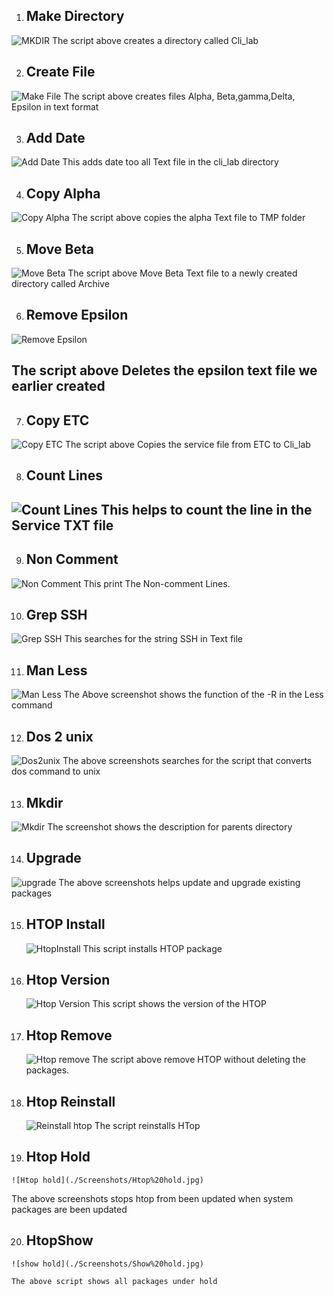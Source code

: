 1. ## Make Directory
![MKDIR](./Screenshots/MKDIR.jpg)
The script above creates a directory called Cli_lab

2. ## Create File
 ![Make File](./Screenshots/Make%20File.jpg)
 The script above creates files Alpha, Beta,gamma,Delta, Epsilon in text format

3. ## Add Date
![Add Date](./Screenshots/Add%20Date.jpg)
This adds date too all Text file in the cli_lab directory

4. ## Copy Alpha
![Copy Alpha](./Screenshots/Copy%20Alpha.jpg)
The script above copies the alpha Text file to TMP folder

5. ## Move Beta
![Move Beta](./Screenshots/Move%20Beta.jpg)
The script above Move Beta Text file to a newly created directory called Archive

6. ## Remove Epsilon

![Remove Epsilon](./Screenshots/Remove%20Epsilon.jpg)

The script above Deletes the epsilon text file we earlier created
---

7. ## Copy ETC 
![Copy ETC](./Screenshots/Copy%20ETC.jpg)
The script above Copies the service file from ETC to Cli_lab

8. ## Count Lines
![Count Lines](./Screenshots/Count%20Lines.jpg)
 This helps to count the line in the  Service TXT file
---

9. ## Non Comment 
 ![Non Comment](./Screenshots/Non%20Comment%20Lines.jpg)
 This print The Non-comment Lines.

10. ## Grep SSH
  ![Grep SSH](./Screenshots/Grep%20SSH.jpg)
This searches for the string SSH in Text file

11. ## Man Less
   ![Man Less](./Screenshots/MAN%20Less.jpg)
   The Above screenshot shows the function of the -R in the Less command

12. ## Dos 2 unix
   ![Dos2unix](./Screenshots/Dos%20to%20unix.jpg)
   The above screenshots searches for the script that converts dos command to unix

13. ## Mkdir 
   ![Mkdir](./Screenshots/MKDIR%20-P.jpg)
   The screenshot shows the description for parents directory

14. ## Upgrade
   ![upgrade](./Screenshots/Upgrade.jpg)
   The above screenshots  helps update and upgrade existing packages

15. ## HTOP Install
    ![HtopInstall](./Screenshots/HTOP%20install.jpg)
    This script installs HTOP package

16. ## Htop Version
    ![Htop Version](./Screenshots/HTOP%20version.jpg)
   This script shows the version of the HTOP


17. ## Htop Remove
    ![Htop remove](./Screenshots/Remove%20htop.jpg)
    The script above remove HTOP without deleting the packages.


18. ##  Htop Reinstall
    ![Reinstall htop](./Screenshots/Reinstall%20htop.jpg)
    The script reinstalls HTop
 


   19. ## Htop Hold
    ![Htop hold](./Screenshots/Htop%20hold.jpg)
   The above screenshots stops htop from been updated when system packages are been updated


   20. ## HtopShow
    ![show hold](./Screenshots/Show%20hold.jpg)

    The above script shows all packages under hold

       